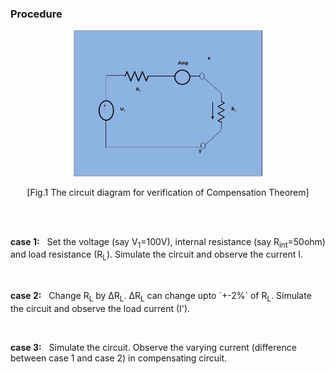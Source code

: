 ### Procedure
<p style="text-align: center;">
                                <img src="images/Compensastion theorem_procedure_web.jpg" style="height: 10%; width:60%;">						
							<br><p style="text-align: center;">[Fig.1 The circuit diagram for verification of Compensation Theorem]</p>
							<br>
							&nbsp;
							<p><b>case 1:</b> &nbsp; Set the voltage (say V<sub>1</sub>=100V), internal resistance (say R<sub>int</sub>=50ohm) and load resistance (R<sub>L</sub>). Simulate the circuit and observe the current I.</p>
							<br />
							<p><b>case 2:</b> &nbsp; Change R<sub>L</sub> by &Delta;R<sub>L</sub>. &Delta;R<sub>L</sub> can change upto `+-2%` of R<sub>L</sub>. Simulate the circuit and observe the load current (I'). </p>
							<br />
							<p><b>case 3:</b> &nbsp; Simulate the circuit. Observe the varying current (difference between case 1 and case 2) in compensating circuit.  </p>
							<br /> 
						<br>	
						<br>
						<br>
						<br>
						<script id="MathJax-script" async src="https://cdn.jsdelivr.net/npm/mathjax@3/es5/tex-mml-chtml.js"></script>
